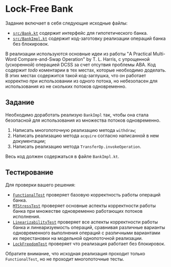# Lock-Free Bank

Задание включает в себя следующие исходные файлы:

* [`src/Bank.kt`](src/Bank.kt) содержит интерфейс для гипотетического банка.
* [`src/BankImpl.kt`](src/BankImpl.kt) содержит код-заготовку реализации операций банка без блокировок.

В реализации используются основные идеи из работы
"A Practical Multi-Word Compare-and-Swap Operation" by T. L. Harris,
c упрощенной (ускоренной) операцией DCSS за счет отсутвия проблемы ABA. Код содержит *todo* коментарии в тех местах,
которые необходимо доделать. В этих местах содержится такой код-заглушка, что он работает корректно при использовании
из одного потока, но небезопасен для использования из не скольких потоков одновременно.

## Задание

Необходимо доработать реализую `BankImpl` так, чтобы она стала безопасной для использования из множества потоков одновременно.
1. Написать многопоточную реализацию метода `withdraw`;
2. Написать реализацию метода `acquire` согласно написанной в нем документации;
3. Написать реализацию метода `TransferOp.invokeOperation`.

Весь код должен содержаться в файле `BankImpl.kt`.

## Тестирование

Для проверки вашего решения:

* [`FunctionalTest`](test/FunctionalTest.kt) проверяет базовую корректность работы операций банка.
* [`MTStressTest`](test/MTStressTest.kt) проверяет основные аспекты корректности работы банка при множестве одновременно работающих потоков исполнения.
* [`LinearizabilityTest`](test/LinearizabilityTest.kt) проверяет все аспекты корректности работы банка и линеаризуемость операций, сравнивая различные варианты одновременного выполнения операций с различными вариантами их перестановки на модельной однопоточной реализации.
* [`LockFreedomTest`](test/LockFreedomTest.kt) проверяет что реализация работает без блокировок.

Обратите внимание, что исходная реализация проходит только `FunctionalTest`, но не проходит многопоточные тесты.
